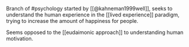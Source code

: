 Branch of #psychology started by [[@kahneman1999well]], seeks to understand the human experience in the [[lived experience]] paradigm, trying to increase the amount of happiness for people. 

Seems opposed to the [[eudaimonic approach]] to understanding human motivation. 